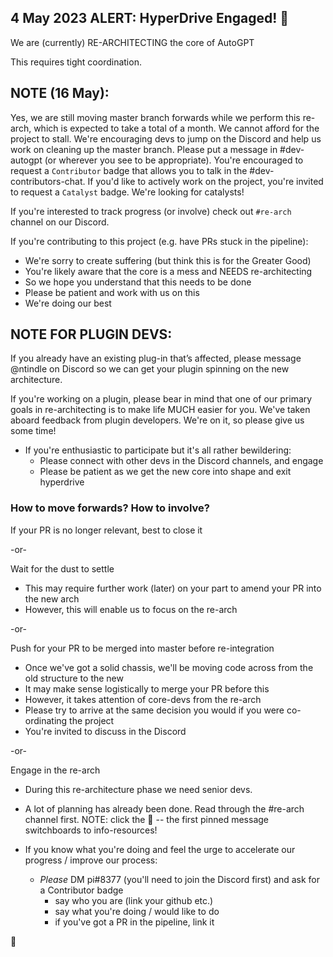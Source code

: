 ## 4 May 2023 ALERT: HyperDrive Engaged! 🚀

We are (currently) RE-ARCHITECTING the core of AutoGPT

This requires tight coordination.

## NOTE (16 May): 
Yes, we are still moving master branch forwards while we perform this re-arch, which is expected to take a total of a month. We cannot afford for the project to stall. We're encouraging devs to jump on the Discord and help us work on cleaning up the master branch. Please put a message in #dev-autogpt (or wherever you see to be appropriate). You're encouraged to request a `Contributor` badge that allows you to talk in the #dev-contributors-chat. If you'd like to actively work on the project, you're invited to request a `Catalyst` badge. We're looking for catalysts!

If you're interested to track progress (or involve) check out `#re-arch` channel on our Discord.

If you're contributing to this project (e.g. have PRs stuck in the pipeline):
- We're sorry to create suffering (but think this is for the Greater Good)
- You're likely aware that the core is a mess and NEEDS re-architecting
- So we hope you understand that this needs to be done
- Please be patient and work with us on this
- We're doing our best

## NOTE FOR PLUGIN DEVS:

If you already have an existing plug-in that’s affected, please message @ntindle on Discord so we can get your plugin spinning on the new architecture.

If you're working on a plugin, please bear in mind that one of our primary goals in re-architecting is to make life MUCH easier for you. We've taken aboard feedback from plugin developers. We're on it, so please give us some time!


- If you're enthusiastic to participate but it's all rather bewildering:
    - Please connect with other devs in the Discord channels, and engage
    - Please be patient as we get the new core into shape and exit hyperdrive


### How to move forwards? How to involve?

If your PR is no longer relevant, best to close it

-or-

Wait for the dust to settle

- This may require further work (later) on your part to amend your PR into the new arch
- However, this will enable us to focus on the re-arch

-or-

Push for your PR to be merged into master before re-integration

- Once we've got a solid chassis, we'll be moving code across from the old structure to the new
- It may make sense logistically to merge your PR before this
- However, it takes attention of core-devs from the re-arch
- Please try to arrive at the same decision you would if you were co-ordinating the project
- You're invited to discuss in the Discord

-or-

Engage in the re-arch

- During this re-architecture phase we need senior devs.  

- A lot of planning has already been done.  Read through the #re-arch channel first. NOTE: click the 📌 -- the first pinned message switchboards to info-resources!

- If you know what you're doing and feel the urge to accelerate our progress / improve our process:
    - _Please_ DM pi#8377 (you'll need to join the Discord first) and ask for a Contributor badge
        - say who you are (link your github etc.)
        - say what you're doing / would like to do
        - if you've got a PR in the pipeline, link it

🚀